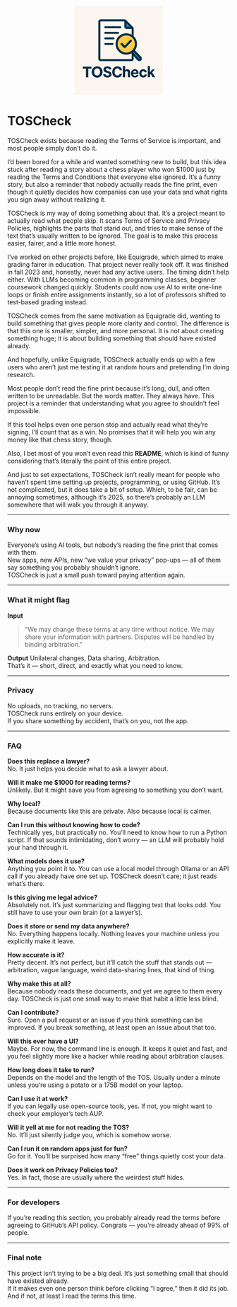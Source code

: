 <p align="center">
  <img src="TOSCheck_logo.png" alt="TOSCheck Logo" width="200"/>
</p>

# TOSCheck

TOSCheck exists because reading the Terms of Service is important, and most people simply don’t do it.

I’d been bored for a while and wanted something new to build, but this idea stuck after reading a story about a chess player who won $1000 just by reading the Terms and Conditions that everyone else ignored. It’s a funny story, but also a reminder that nobody actually reads the fine print, even though it quietly decides how companies can use your data and what rights you sign away without realizing it.

TOSCheck is my way of doing something about that. It’s a project meant to actually read what people skip. It scans Terms of Service and Privacy Policies, highlights the parts that stand out, and tries to make sense of the text that’s usually written to be ignored. The goal is to make this process easier, fairer, and a little more honest.

I’ve worked on other projects before, like Equigrade, which aimed to make grading fairer in education. That project never really took off. It was finished in fall 2023 and, honestly, never had any active users. The timing didn’t help either. With LLMs becoming common in programming classes, beginner coursework changed quickly. Students could now use AI to write one-line loops or finish entire assignments instantly, so a lot of professors shifted to test-based grading instead.

TOSCheck comes from the same motivation as Equigrade did, wanting to build something that gives people more clarity and control. The difference is that this one is smaller, simpler, and more personal. It is not about creating something huge; it is about building something that should have existed already.

And hopefully, unlike Equigrade, TOSCheck actually ends up with a few users who aren’t just me testing it at random hours and pretending I’m doing research.

Most people don’t read the fine print because it’s long, dull, and often written to be unreadable. But the words matter. They always have. This project is a reminder that understanding what you agree to shouldn’t feel impossible.

If this tool helps even one person stop and actually read what they’re signing, I’ll count that as a win. No promises that it will help you win any money like that chess story, though.

Also, I bet most of you won’t even read this **README**, which is kind of funny considering that’s literally the point of this entire project.

And just to set expectations, TOSCheck isn’t really meant for people who haven’t spent time setting up projects, programming, or using GitHub. It’s not complicated, but it does take a bit of setup. Which, to be fair, can be annoying sometimes, although it’s 2025, so there’s probably an LLM somewhere that will walk you through it anyway.


---

### Why now
Everyone’s using AI tools, but nobody’s reading the fine print that comes with them.  
New apps, new APIs, new “we value your privacy” pop-ups — all of them say something you probably shouldn’t ignore.  
TOSCheck is just a small push toward paying attention again.

---

### What it might flag

**Input**
> “We may change these terms at any time without notice. We may share your information with partners. Disputes will be handled by binding arbitration.”

**Output**
Unilateral changes, Data sharing, Arbitration.  
That’s it — short, direct, and exactly what you need to know.

---

### Privacy
No uploads, no tracking, no servers.  
TOSCheck runs entirely on your device.  
If you share something by accident, that’s on you, not the app.

---

### FAQ

**Does this replace a lawyer?**  
No. It just helps you decide what to ask a lawyer about.

**Will it make me $1000 for reading terms?**  
Unlikely. But it might save you from agreeing to something you don’t want.

**Why local?**  
Because documents like this are private. Also because local is calmer.

**Can I run this without knowing how to code?**  
Technically yes, but practically no. You’ll need to know how to run a Python script. If that sounds intimidating, don’t worry — an LLM will probably hold your hand through it.

**What models does it use?**  
Anything you point it to. You can use a local model through Ollama or an API call if you already have one set up. TOSCheck doesn’t care; it just reads what’s there.

**Is this giving me legal advice?**  
Absolutely not. It’s just summarizing and flagging text that looks odd. You still have to use your own brain (or a lawyer’s).

**Does it store or send my data anywhere?**  
No. Everything happens locally. Nothing leaves your machine unless you explicitly make it leave.

**How accurate is it?**  
Pretty decent. It’s not perfect, but it’ll catch the stuff that stands out — arbitration, vague language, weird data-sharing lines, that kind of thing.

**Why make this at all?**  
Because nobody reads these documents, and yet we agree to them every day. TOSCheck is just one small way to make that habit a little less blind.

**Can I contribute?**  
Sure. Open a pull request or an issue if you think something can be improved. If you break something, at least open an issue about that too.

**Will this ever have a UI?**  
Maybe. For now, the command line is enough. It keeps it quiet and fast, and you feel slightly more like a hacker while reading about arbitration clauses.

**How long does it take to run?**  
Depends on the model and the length of the TOS. Usually under a minute unless you’re using a potato or a 175B model on your laptop.

**Can I use it at work?**  
If you can legally use open-source tools, yes. If not, you might want to check your employer’s tech AUP.

**Will it yell at me for not reading the TOS?**  
No. It’ll just silently judge you, which is somehow worse.

**Can I run it on random apps just for fun?**  
Go for it. You’ll be surprised how many “free” things quietly cost your data.

**Does it work on Privacy Policies too?**  
Yes. In fact, those are usually where the weirdest stuff hides.

---

### For developers
If you’re reading this section, you probably already read the terms before agreeing to GitHub’s API policy. Congrats — you’re already ahead of 99% of people.

---

### Final note
This project isn’t trying to be a big deal. It’s just something small that should have existed already.  
If it makes even one person think before clicking “I agree,” then it did its job.  
And if not, at least I read the terms this time.
